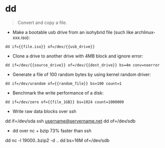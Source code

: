 # dd

> Convert and copy a file.

- Make a bootable usb drive from an isohybrid file (such like archlinux-xxx.iso):

`dd if={{file.iso}} of=/dev/{{usb_drive}}`

- Clone a drive to another drive with 4MB block and ignore error:

`dd if=/dev/{{source_drive}} of=/dev/{{dest_drive}} bs=4m conv=noerror`

- Generate a file of 100 random bytes by using kernel random driver:

`dd if=/dev/urandom of={{random_file}} bs=100 count=1`

- Benchmark the write performance of a disk:

`dd if=/dev/zero of={{file_1GB}} bs=1024 count=1000000`
- Write raw data blocks over ssh

dd if=/dev/sda ssh username@servername.net dd of=/dev/sdb


- dd over nc + bzip 73% faster than ssh

dd nc -l 19000..bzip2 -d .. dd bs=16M of=/dev/sdb


